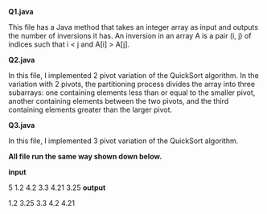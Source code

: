 **Q1.java**

 This file has a Java method that takes an integer array as input and outputs the number of inversions
it has. An inversion in an array A is a pair (i, j) of indices such that i < j
and A[i] > A[j].

**Q2.java**

  In this file, I implemented 2 pivot variation of the QuickSort algorithm.
  In the variation with 2 pivots, the partitioning process divides the array into three subarrays:
one containing elements less than or equal to the smaller pivot, another containing elements
between the two pivots, and the third containing elements greater than the larger pivot.

**Q3.java**

  In this file, I implemented 3 pivot variation of the QuickSort algorithm.


  **All file run the same way shown down below.**

  **input**
  
  5
  1.2 4.2 3.3 4.21 3.25
  **output**
  
  1.2 3.25 3.3 4.2 4.21 
  

  

